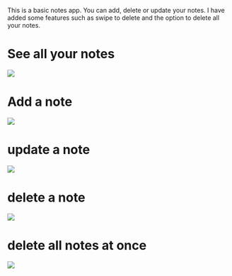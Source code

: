 This is a basic notes app. You can add, delete or update your notes. I have added some features such as swipe to delete and the option to delete all your notes.

# See all your notes

![](images/listNotes.jpg)


# Add a note
![](images/addNote.png)

# update a note

![](images/updateNote.jpg)

# delete a note
![](images/deleteNote.jpg)

# delete all notes at once

![](images/deleteAllNotes.png)

